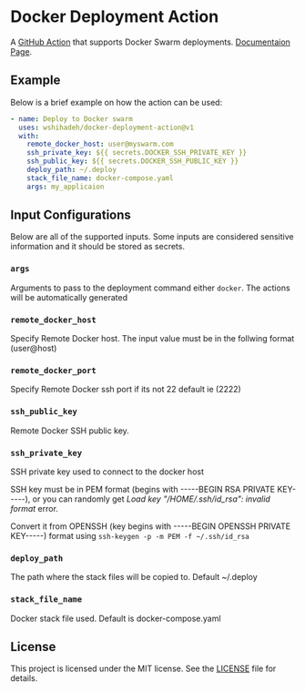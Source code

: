 # Docker Deployment Action

A [GitHub Action](https://github.com/marketplace/actions/docker-deployment) that supports Docker Swarm deployments. [Documentaion Page](https://wshihadeh.github.io/actions/Docker-Deployment/).


## Example

Below is a brief example on how the action can be used:

```yaml
- name: Deploy to Docker swarm
  uses: wshihadeh/docker-deployment-action@v1
  with:
    remote_docker_host: user@myswarm.com
    ssh_private_key: ${{ secrets.DOCKER_SSH_PRIVATE_KEY }}
    ssh_public_key: ${{ secrets.DOCKER_SSH_PUBLIC_KEY }}
    deploy_path: ~/.deploy
    stack_file_name: docker-compose.yaml
    args: my_applicaion
```

## Input Configurations

Below are all of the supported inputs. Some inputs are considered sensitive information and it should be stored as secrets.

### `args`

Arguments to pass to the deployment command either  `docker`. The actions will be automatically generated


### `remote_docker_host`

Specify Remote Docker host. The input value must be in the follwing format (user@host)

### `remote_docker_port`

Specify Remote Docker ssh port if its not 22 default ie (2222)

### `ssh_public_key`

Remote Docker SSH public key. 

### `ssh_private_key`

SSH private key used to connect to the docker host

SSH key must be in PEM format (begins with -----BEGIN RSA PRIVATE KEY-----), or you can randomly get _Load key "/HOME/.ssh/id_rsa": invalid format_ error.

Convert it from OPENSSH (key begins with -----BEGIN OPENSSH PRIVATE KEY-----)  format using `ssh-keygen -p -m PEM -f ~/.ssh/id_rsa`

### `deploy_path`
The path where the stack files will be copied to. Default ~/.deploy
### `stack_file_name`
Docker stack file used. Default is docker-compose.yaml

## License

This project is licensed under the MIT license. See the [LICENSE](LICENSE) file for details.
